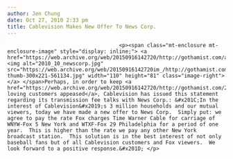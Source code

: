 ```yaml
---
author: Jen Chung
date: Oct 27, 2010 2:33 pm
title: Cablevision Makes New Offer To News Corp.
---
```


	
										<p><span class="mt-enclosure mt-enclosure-image" style="display: inline;"> <a href="https://web.archive.org/web/20150916142720/http://gothamist.com/attachments/jen/2010_10_newscorp.jpg"> <img alt="2010_10_newscorp.jpg" src="https://web.archive.org/web/20150916142720im_/http://gothamist.com/assets_c/2010/10/2010_10_newscorp-thumb-300x221-561134.jpg" width="110" height="81" class="image-right"> </a> </span>Perhaps, in order to keep <a href="https://web.archive.org/web/20150916142720/http://gothamist.com/2010/10/27/cablevision_wants_fcc_to_intervene.php">baseball-loving customers appeased</a>, Cablevision has issued this statement regarding its transmission fee talks with News Corp.: &#x201C;In the interest of Cablevision&#x2019;s 3 million households and our mutual viewers, today we have made a new offer to News Corp.  Simply put: we agree to pay the rate Fox charges Time Warner Cable for carriage of WNYW-Fox 5 New York and WTXF-Fox 29 Philadelphia for a period of one year.  This is higher than the rate we pay any other New York broadcast station.  This solution is in the best interest of not only baseball fans but of all Cablevision customers and Fox viewers.  We look forward to a positive response.&#x201D; </p>					
										
									
				